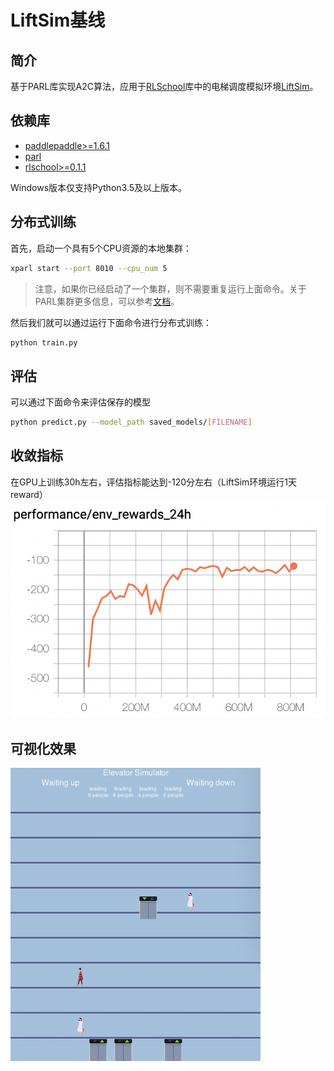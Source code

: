 # LiftSim基线

## 简介

基于PARL库实现A2C算法，应用于[RLSchool][rlschool]库中的电梯调度模拟环境[LiftSim][liftsim]。

## 依赖库

+ [paddlepaddle>=1.6.1](https://github.com/PaddlePaddle/Paddle)
+ [parl](https://github.com/PaddlePaddle/PARL)
+ [rlschool>=0.1.1][rlschool]

Windows版本仅支持Python3.5及以上版本。

## 分布式训练

首先，启动一个具有5个CPU资源的本地集群：

```bash
xparl start --port 8010 --cpu_num 5
```

> 注意，如果你已经启动了一个集群，则不需要重复运行上面命令。关于PARL集群更多信息，可以参考[文档](https://parl.readthedocs.io/en/latest/parallel_training/setup.html)。

然后我们就可以通过运行下面命令进行分布式训练：

```bash
python train.py
```

## 评估
可以通过下面命令来评估保存的模型
```bash
python predict.py --model_path saved_models/[FILENAME]
```

## 收敛指标
在GPU上训练30h左右，评估指标能达到-120分左右（LiftSim环境运行1天reward）
<img src="performance.png"/>

## 可视化效果
<img src="effect.gif" width="400"/>


[rlschool]: https://github.com/PaddlePaddle/RLSchool
[liftsim]: https://github.com/PaddlePaddle/RLSchool/tree/master/rlschool/liftsim
